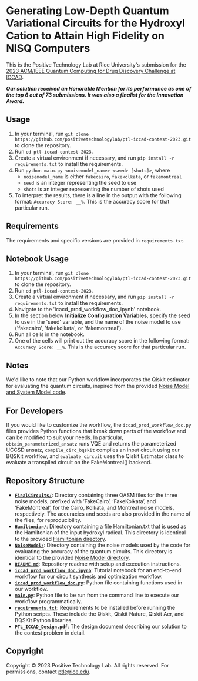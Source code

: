 # Generating Low-Depth Quantum Variational Circuits for the Hydroxyl Cation to Attain High Fidelity on NISQ Computers

This is the Positive Technology Lab at Rice University's submission for the [2023 ACM/IEEE Quantum Computing for Drug Discovery Challenge at ICCAD](https://qccontest.github.io/QC-Contest/index.html).

***Our solution received an Honorable Mention for its performance as one of the top 6 out of 73 submissions. It was also a finalist for the Innovation Award.***

## Usage
1. In your terminal, run `git clone https://github.com/positivetechnologylab/ptl-iccad-contest-2023.git` to clone the repository.
2. Run `cd ptl-iccad-contest-2023`.
3. Create a virtual environment if necessary, and run `pip install -r requirements.txt` to install the requirements.
4. Run `python main.py <noisemodel_name> <seed> [shots]>`, where
    - `noisemodel_name` is either `fakecairo`, `fakekolkata`, or `fakemontreal`
    - `seed` is an integer representing the seed to use
    - `shots` is an integer representing the number of shots used
5. To interpret the results, there is a line in the output with the following format: `Accuracy Score: __%`. This is the accuracy score for that particular run.

## Requirements
The requirements and specific versions are provided in `requirements.txt`.

## Notebook Usage
1. In your terminal, run `git clone https://github.com/positivetechnologylab/ptl-iccad-contest-2023.git` to clone the repository.
2. Run `cd ptl-iccad-contest-2023`.
3. Create a virtual environment if necessary, and run `pip install -r requirements.txt` to install the requirements.
4. Navigate to the 'icacd_prod_workflow_doc_ipynb' notebook.
5. In the section below **Initialize Configuration Variables**, specify the seed to use in the 'seed' variable, and the name of the noise model to use ('fakecairo', 'fakekolkata', or 'fakemontreal').
6. Run all cells in the notebook.
7. One of the cells will print out the accuracy score in the following format: `Accuracy Score: __%`. This is the accuracy score for that particular run.

## Notes
We'd like to note that our Python workflow incorporates the Qiskit estimator for evaluating the quantum circuits, inspired from the provided [Noise Model and System Model code](https://github.com/qccontest/QC-Contest-Demo/blob/main/NoiseModel_and_SystemModel.ipynb).

## For Developers
If you would like to customize the workflow, the `iccad_prod_workflow_doc.py` files provides Python functions that break down parts of the workflow and can be modified to suit your needs. In particular, `obtain_parameterized_ansatz` runs VQE and returns the parameterized UCCSD ansatz, `compile_circ_bqskit` compiles an input circuit using our BQSKit workflow, and `evaluate_circuit` uses the Qiskit Estimator class to evaluate a transpiled circuit on the FakeMontreal() backend.

## Repository Structure
- [**`FinalCircuits/`**](FinalCircuits/): Directory containing three QASM files for the three noise models, prefixed with ’FakeCairo’, ’FakeKolkata’, and ’FakeMontreal’, for the Cairo, Kolkata, and Montreal noise models, respectively. The accuracies and seeds are also provided in the name of the files, for reproducibility.
- [**`Hamiltonian/`**](Hamiltonian/): Directory containing a file Hamiltonian.txt that is used as the Hamiltonian of the input hydroxyl radical. This directory is identical to the provided [Hamiltonian directory](https://github.com/qccontest/QC-Contest-Demo/tree/main/Hamiltonian).
- [**`NoiseModel/`**](NoiseModel/): Directory containing the noise models used by the code for evaluating the accuracy of the quantum circuits. This directory is identical to the provided [Noise Model directory](https://github.com/qccontest/QC-Contest-Demo/tree/main/NoiseModel).
- [**`README.md`**](README.md): Repository readme with setup and execution instructions.
- [**`iccad_prod_workflow_doc.ipynb`**](iccad_prod_workflow_doc.ipynb): Tutorial notebook for an end-to-end workflow for our circuit synthesis and optimization workflow.
- [**`iccad_prod_workflow_doc.py`**](iccad_prod_workflow_doc.py): Python file containing functions used in our workflow.
- [**`main.py`**](main.py): Python file to be run from the command line to execute our workflow programmatically.
- [**`requirements.txt`**](requirements.txt): Requirements to be installed before running the Python scripts. These include the Qiskit, Qiskit Nature, Qiskit Aer, and BQSKit Python libraries.
- [**`PTL_ICCAD_Design.pdf`**](PTL_ICCAD_Design.pdf): The design document describing our solution to the contest problem in detail.

## Copyright
Copyright © 2023 Positive Technology Lab. All rights reserved. For permissions, contact ptl@rice.edu.
